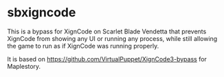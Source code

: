 # sbxigncode

This is a bypass for XignCode on Scarlet Blade Vendetta that prevents XignCode from showing any UI or running any process, while still allowing the game to run as if XignCode was running properly.

It is based on https://github.com/VirtualPuppet/XignCode3-bypass for Maplestory.
